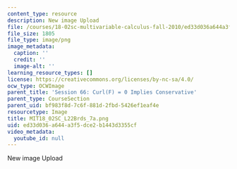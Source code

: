 ```yaml
---
content_type: resource
description: New image Upload
file: /courses/18-02sc-multivariable-calculus-fall-2010/ed33d036a644a3f5dce2b1443d3355cf_MIT18_02SC_L22Brds_7a.png
file_size: 1805
file_type: image/png
image_metadata:
  caption: ''
  credit: ''
  image-alt: ''
learning_resource_types: []
license: https://creativecommons.org/licenses/by-nc-sa/4.0/
ocw_type: OCWImage
parent_title: 'Session 66: Curl(F) = 0 Implies Conservative'
parent_type: CourseSection
parent_uid: bf983f8d-7c6f-881d-2fbd-5426ef1eaf4e
resourcetype: Image
title: MIT18_02SC_L22Brds_7a.png
uid: ed33d036-a644-a3f5-dce2-b1443d3355cf
video_metadata:
  youtube_id: null
---
```

New image Upload
